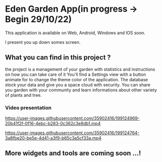 # Eden Garden App(in progress -> Begin 29/10/22)

This application is available on Web, Android, Windows and IOS soon.

I present you up down somes screen.

## What you can find in this project ?
the project is a management of your garden with statistics and instructions on how you can take care of it
You'll find a Settings view with a button animate for to change the theme color of the application.
The database stock your data and give you a space cloud with security. You can share you garden with your
community and learn informations about other variety of plants and tree.

### Video presentation



https://user-images.githubusercontent.com/35902416/199124969-20b41f2f-0f16-4ebc-b283-0c362c3e8db1.mp4


https://user-images.githubusercontent.com/35902416/199124764-3a8fbe20-be5e-4d41-a3f9-b65c3a5cf33a.mp4


## More widgets and tools are coming soon ...!

